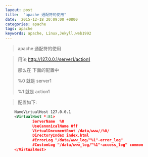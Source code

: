 ```yaml
---
layout: post
title:  "apache 通配符的使用"
date:  2015-12-18 20:09:00 +0800
categories: apache
tags: apache
keywords: apache, Linux,Jekyll,web1992
---
```


> apache 通配符的使用

<!--more-->

> 
> 用法 http://127.0.0.1/server1/action1
> 
> 那么在 下面的配置中 
> 
> %0 就是 server1
> 
> %1 就是 action1

> 配置如下:

```xml 
	NameVirtualHost 127.0.0.1
	<VirtualHost *:81>
	        ServerName  %0
	        UseCanonicalName Off
	        VirtualDocumentRoot /data/www//%0/
	        DirectoryIndex index.html
	        #ErrorLog "/data/www_log/"%1"-error_log"
	        #CustomLog "/data/www_log/"%1"-access_log" common
	</VirtualHost>
```






